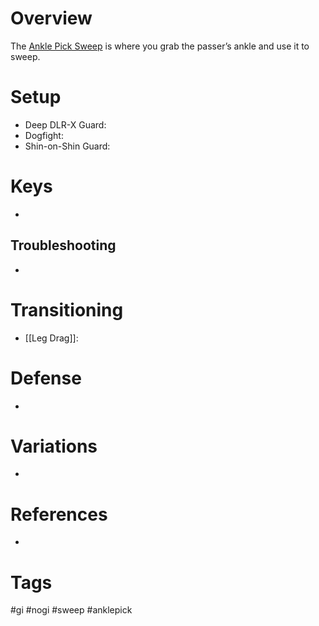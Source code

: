 # Overview
The <u>Ankle Pick Sweep</u> is where you grab the passer’s ankle and use it to sweep.
# Setup
- Deep DLR-X Guard:
- Dogfight:
- Shin-on-Shin Guard:
# Keys
- 
## Troubleshooting
- 
# Transitioning
- [[Leg Drag]]:
# Defense
- 
# Variations
- 
# References
- 
# Tags
#gi #nogi #sweep #anklepick